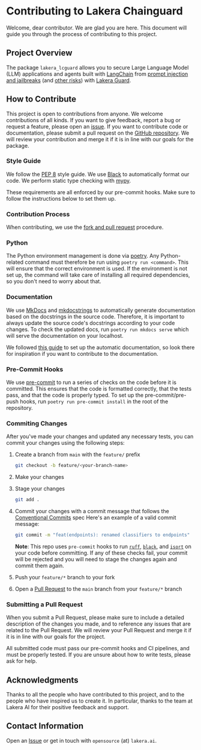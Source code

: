 # Contributing to Lakera Chainguard

Welcome, dear contributor. We are glad you are here. This document will guide you through the process of contributing to this project.

## Project Overview

The package `lakera_lcguard` allows you to secure Large Language Model (LLM) applications and agents built with [LangChain](https://www.langchain.com/) from [prompt injection and jailbreaks](https://platform.lakera.ai/docs/prompt_injection) (and [other risks](https://platform.lakera.ai/docs/api)) with [Lakera Guard](https://www.lakera.ai/).

## How to Contribute

This project is open to contributions from anyone. We welcome contributions of all kinds. If you want to give feedback, report a bug or request a feature, please open an [issue](https://docs.github.com/en/issues/tracking-your-work-with-issues/creating-an-issue). If you want to contribute code or documentation, please submit a pull request on the [GitHub repository](https://github.com/lakeraai/lcguard). We will review your contribution and merge it if it is in line with our goals for the package.

### Style Guide

We follow the [PEP 8](https://www.python.org/dev/peps/pep-0008/) style guide. We use [Black](https://github.com/psf/black) to automatically format our code. We perform static type checking with [mypy](http://mypy-lang.org/).

These requirements are all enforced by our pre-commit hooks. Make sure to follow the instructions below to set them up.

### Contribution Process

When contributing, we use the [fork and pull request](https://docs.github.com/en/get-started/exploring-projects-on-github/contributing-to-a-project) procedure.

### Python

The Python environment management is done via [poetry](https://python-poetry.org/). Any Python-related command must therefore be run using `poetry run <command>`. This will ensure that the correct environment is used. If the environment is not set up, the command will take care of installing all required dependencies, so you don't need to worry about that.

### Documentation

We use [MkDocs](https://www.mkdocs.org/) and [mkdocstrings](https://mkdocstrings.github.io/) to automatically generate documentation based on the docstrings in the source code. Therefore, it is important to always update the source code's docstrings according to your code changes. To check the updated docs, run `poetry run mkdocs serve` which will serve the documentation on your localhost.

We followed [this guide](https://realpython.com/python-project-documentation-with-mkdocs/) to set up the automatic documentation, so look there for inspiration if you want to contribute to the documentation.

### Pre-Commit Hooks

We use [pre-commit](https://pre-commit.com/) to run a series of checks on the code before it is committed. This ensures that the code is formatted correctly, that the tests pass, and that the code is properly typed. To set up the pre-commit/pre-push hooks, run `poetry run pre-commit install` in the root of the repository.

### Commiting Changes

After you've made your changes and updated any necessary tests, you can commit your changes using the following steps:

1. Create a branch from `main` with the `feature/` prefix
   ```sh
   git checkout -b feature/<your-branch-name>
   ```
2. Make your changes
3. Stage your changes
   ```sh
   git add .
   ```
4. Commit your changes with a commit message that follows the [Conventional Commits](https://www.conventionalcommits.org/) spec
   Here's an example of a valid commit message:

   ```sh
   git commit -m "feat(endpoints): renamed classifiers to endpoints"
   ```

   **Note**: This repo uses `pre-commit` hooks to run [`ruff`](https://github.com/astral-sh/ruff), [`black`](https://github.com/psf/black), and [`isort`](https://github.com/PyCQA/isort) on your code before committing. If any of these checks fail, your commit will be rejected and you will need to stage the changes again and commit them again.

5. Push your `feature/*` branch to your fork
6. Open a [Pull Request](https://github.com/lakeraai/lcguard/pulls) to the `main` branch from your `feature/*` branch

### Submitting a Pull Request

When you submit a Pull Request, please make sure to include a detailed description of the changes you made, and to reference any issues that are related to the Pull Request. We will review your Pull Request and merge it if it is in line with our goals for the project.

All submitted code must pass our pre-commit hooks and CI pipelines, and must be properly tested. If you are unsure about how to write tests, please ask for help.

## Acknowledgments

Thanks to all the people who have contributed to this project, and to the people who have inspired us to create it. In particular, thanks to the team at Lakera AI for their positive feedback and support.

## Contact Information

Open an [Issue](https://github.com/lakeraai/lcguard/issues) or get in touch with `opensource` (at) `lakera.ai`.
